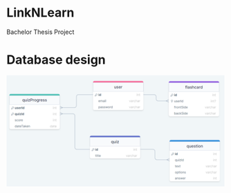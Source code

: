 # LinkNLearn

Bachelor Thesis Project

# Database design

![Database design](backend/database%20design.png)
